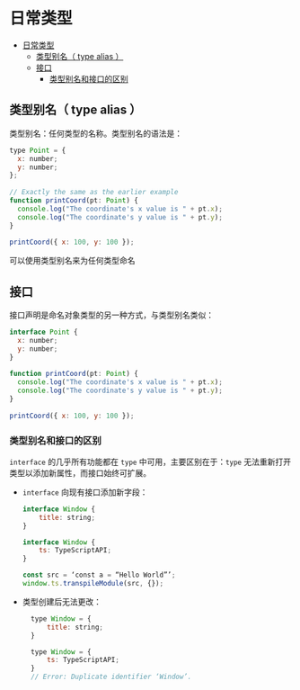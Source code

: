 # 日常类型

- [日常类型](#日常类型)
  - [类型别名（ type alias ）](#类型别名-type-alias-)
  - [接口](#接口)
    - [类型别名和接口的区别](#类型别名和接口的区别)

## 类型别名（ type alias ）

类型别名：任何类型的名称。类型别名的语法是：

```js
type Point = {
  x: number;
  y: number;
};
 
// Exactly the same as the earlier example
function printCoord(pt: Point) {
  console.log("The coordinate's x value is " + pt.x);
  console.log("The coordinate's y value is " + pt.y);
}
 
printCoord({ x: 100, y: 100 });
```

可以使用类型别名来为任何类型命名

## 接口

接口声明是命名对象类型的另一种方式，与类型别名类似：

```js
interface Point {
  x: number;
  y: number;
}
 
function printCoord(pt: Point) {
  console.log("The coordinate's x value is " + pt.x);
  console.log("The coordinate's y value is " + pt.y);
}
 
printCoord({ x: 100, y: 100 });
```

### 类型别名和接口的区别

`interface` 的几乎所有功能都在 `type` 中可用，主要区别在于：`type` 无法重新打开类型以添加​​新属性，而接口始终可扩展。

- `interface` 向现有接口添加新字段：

    ```js
    interface Window {
        title: string;
    }

    interface Window {
        ts: TypeScriptAPI;
    }

    const src = ‘const a = “Hello World”’;
    window.ts.transpileModule(src, {});
    ```

- 类型创建后无法更改：

  ```js
    type Window = {
        title: string;
    }

    type Window = {
        ts: TypeScriptAPI;
    }
    // Error: Duplicate identifier ‘Window’.
  ```
